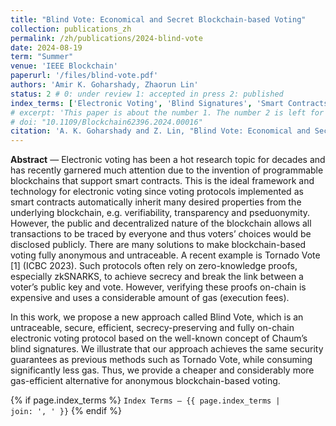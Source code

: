 ```yaml
---
title: "Blind Vote: Economical and Secret Blockchain-based Voting"
collection: publications_zh
permalink: /zh/publications/2024-blind-vote
date: 2024-08-19
term: "Summer"
venue: 'IEEE Blockchain'
paperurl: '/files/blind-vote.pdf'
authors: 'Amir K. Goharshady, Zhaorun Lin'
status: 2 # 0: under review 1: accepted in press 2: published
index_terms: ['Electronic Voting', 'Blind Signatures', 'Smart Contracts']
# excerpt: 'This paper is about the number 1. The number 2 is left for future work.'
# doi: "10.1109/Blockchain62396.2024.00016"
citation: 'A. K. Goharshady and Z. Lin, "Blind Vote: Economical and Secret Blockchain-Based Voting," 2024 IEEE International Conference on Blockchain (Blockchain), Copenhagen, Denmark, 2024, pp. 46-53, doi: 10.1109/Blockchain62396.2024.00016.'
---
```

**Abstract** — Electronic voting has been a hot research topic for decades and has recently garnered much attention due to the invention of programmable blockchains that support smart contracts. This is the ideal framework and technology for electronic voting since voting protocols implemented as smart contracts automatically inherit many desired properties from the underlying blockchain, e.g. verifiability, transparency and pseduonymity. However, the public and decentralized nature of the blockchain allows all transactions to be traced by everyone and thus voters’ choices would be disclosed publicly. There are many solutions to make blockchain-based voting fully anonymous and untraceable. A recent example is Tornado Vote [1] (ICBC 2023). Such protocols often rely on zero-knowledge proofs, especially zkSNARKS, to achieve secrecy and break the link between a voter’s public key and vote. However, verifying these proofs on-chain is expensive and uses a considerable amount of gas (execution fees).

In this work, we propose a new approach called Blind Vote, which is an untraceable, secure, efficient, secrecy-preserving and fully on-chain electronic voting protocol based on the well-known concept of Chaum’s blind signatures. We illustrate that our approach achieves the same security guarantees as previous methods such as Tornado Vote, while consuming significantly less gas. Thus, we provide a cheaper and considerably more gas-efficient alternative for anonymous blockchain-based voting.

{% if page.index_terms %}
  <code>Index Terms — {{ page.index_terms | join: ', ' }}</code>
{% endif %}